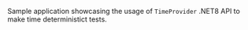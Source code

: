 Sample application showcasing the usage of `TimeProvider` .NET8 API to make time deterministict tests.
